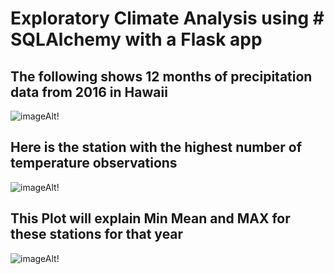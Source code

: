 # Exploratory Climate Analysis using # SQLAlchemy with a Flask app
## The following shows 12 months of precipitation data from 2016 in Hawaii
![imageAlt](https://github.com/dsalisbury1141/SQLAlchemy-Challenge/blob/master/Images/Hawaii%20Prcp%2012Months.png)!

## Here is the station with the highest number of temperature observations
![imageAlt](https://github.com/dsalisbury1141/SQLAlchemy-Challenge/blob/master/Images/Temps%20Bonus.png)!

## This Plot will explain Min Mean and MAX for these stations for that year 
![imageAlt](https://github.com/dsalisbury1141/SQLAlchemy-Challenge/blob/master/Images/Temps%20Most%20Active%20Station%20USC00519281.png)!


